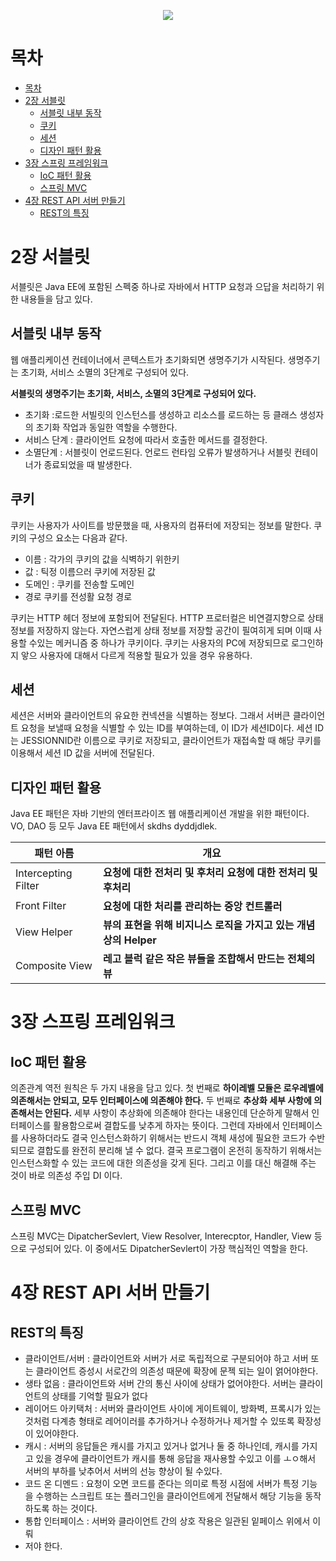 
<p align= "center">
    <image src = "http://image.kyobobook.co.kr/images/book/xlarge/279/x9791188621279.jpg">
</p>

# 목차
<!-- TOC -->

- [목차](#목차)
- [2장 서블릿](#2장-서블릿)
    - [서블릿 내부 동작](#서블릿-내부-동작)
    - [쿠키](#쿠키)
    - [세션](#세션)
    - [디자인 패턴 활용](#디자인-패턴-활용)
- [3장 스프링 프레임워크](#3장-스프링-프레임워크)
    - [IoC 패턴 활용](#ioc-패턴-활용)
    - [스프링 MVC](#스프링-mvc)
- [4장 REST API 서버 만들기](#4장-rest-api-서버-만들기)
    - [REST의 특징](#rest의-특징)

<!-- /TOC -->

# 2장 서블릿

서블릿은 Java EE에 포함된 스펙중 하나로 자바에서 HTTP 요청과 으답을 처리하기 위한 내용들을 담고 있다.

## 서블릿 내부 동작
웹 애플리케이션 컨테이너에서 콘텍스트가 초기화되면 생명주기가 시작된다. 생명주기는 초기화, 서비스 소멸의 3단계로 구성되어 있다.

**서블릿의 생명주기는 초기화, 서비스, 소멸의 3단계로 구성되어 있다.** 

* 초기화 :로드한 서빌릿의 인스턴스를 생성하고 리소스를 로드하는 등 클래스 생성자의 초기화 작업과 동일한 역할을 수행한다.
* 서비스 단계 : 클라이언트 요청에 따라서 호출한 메서드를 결정한다.
* 소멸단계 : 서블릿이 언로드된다. 언로드 런타임 오류가 발생하거나 서블릿 컨테이너가 종료되었을 때 발생한다.

## 쿠키
쿠키는 사용자가 사이트를 방문했을 때, 사용자의 컴퓨터에 저장되는 정보를 말한다. 쿠키의 구성으 요소는 다음과 같다.

* 이름 : 각가의 쿠키의 값을 식벽하기 위한키
* 값 : 틱정 이름으러 쿠키에 저장된 값
* 도메인 : 쿠키를 전송할 도메인
* 경로 쿠키를 전성활 요청 경로

쿠키는 HTTP 헤더 정보에 포함되어 전달된다. HTTP 프로터컬은 비연결지향으로 상태 정보를 저장하지 않는다. 자연스럽게 상태 정보를 저장할 공간이 필여히게 되며 이때 사용할 수있는 메커니즘 중 하나가 쿠키이다. 쿠키는 사용자의 PC에 저장되므로 로그인하지 앟으 사용자에 대해서 다르게 적용할 필요가 있을 경우 유용하다.

## 세션
세션은 서버와 클라이언트의 유요한 컨넥션을 식별하는 정보다. 그래서 서버큰 클라이언트 요청을 보낼때 요청을 식별할 수 있는 ID를 부여하는데, 이 ID가 세션ID이다. 세션 ID는 JESSIONNID란 이름으로 쿠키로 저장되고, 클라이언트가 재접속할 때 해당 쿠키를 이용해서 세션 ID 값을 서버에 전달된다.

## 디자인 패턴 활용
Java EE 패턴은 자바 기반의 엔터프라이즈 웹 애플리케이션 개발을 위한 패턴이다. VO, DAO 등 모두 Java EE 패턴에서 skdhs dyddjdlek.

패턴 아름 | 개요
------|---
Intercepting Filter | **요청에 대한 전처리 및 후처리** **요청에 대한 전처리 및 후처리**
Front Filter | **요청에 대한 처리를 관리하는 중앙 컨트롤러**
View Helper | **뷰의 표현을 위해 비지니스 로직을 가지고 있는 개념상의 Helper**
Composite View | **레고 블럭 같은 작은 뷰들을 조합해서 만드는 전체의 뷰**


# 3장 스프링 프레임워크

## IoC 패턴 활용
의존관계 역전 원칙은 두 가지 내용을 담고 있다. 첫 번째로 **하이레벨 모듈은 로우레벨에 의존해서는 안되고, 모두 인터페이스에 의존해야 한다.** 두 번째로 **추상화 세부 사항에 의존해서는 안된다.** 세부 사항이 추상화에 의존해야 한다는 내용인데 단순하게 말해서 인터페이스를 활용함으로써 결합도를 낮추게 하자는 뜻이다. 그런데 자바에서 인터페이스를 사용하더라도 결국 인스턴스화하기 위해서는 반드시 객체 새성에 필요한 코드가 수반되므로 결합도를 완전히 분리해 낼 수 없다. 결국 프로그램이 온전히 동작하기 위해서는 인스턴스화할 수 있는 코드에 대한 의존성을 갖게 된다. 그리고 이를 대신 해결해 주는 것이 바로 의존성 주입 DI 이다.

## 스프링 MVC
스프링 MVC는 DipatcherSevlert, View Resolver, Interecptor, Handler, View 등으로 구성되어 있다. 이 중에서도 DipatcherSevlert이 가장 핵심적인 역할을 한다.

# 4장 REST API 서버 만들기

## REST의 특징

* 클라이언트/서버 : 클라이언트와 서버가 서로 독립적으로 구분되어야 하고 서버 또는 클라이언트 증성시 서로간의 의존성 때문에 확장에 문젝 되는 일이 얽어야한다.
* 생타 없음 : 클라이언트와 서버 간의 통신 사이에 상태가 없어야한다. 서버는 클라이언트의 상태를 기억할 필요가 없다
* 레이어드 아키택처 : 서버와 클라이언트 사이에 게이트웨이, 방화벽, 프록시가 있는 것처럼 다계층 형태로 레어이러를 추가하거나 수정하거나 제거할 수 있또록 확장성이 있어야한다.
* 캐시 : 서버의 응답들은 캐시를 가지고 있거나 없거나 둘 중 하나인데, 캐시를 가지고 있을 경우에 클라이언트가 캐시를 통해 응답을 재사용할 수있고 이를 ㅗㅇ해서 서버의 부하를 낮추어서 서버의 선능 향상이 될 수있다.
* 코드 온 디멘드 : 요청이 오면 코드를 준다는 의미로 특정 시점에 서버가 특정 기능을 수행하는 스크립트 또는 플러그인을 클라이언트에게 전달해서 해당 기능을 동작하도록 하는 것이다.
* 통합 인터페이스 : 서버와 클라이언트 간의 상호 작용은 일관된 잍페이스 위에서 이뤄
* 저야 한다.
